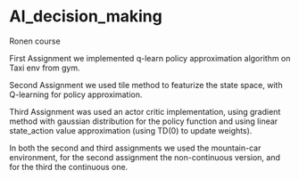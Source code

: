 # AI_decision_making
Ronen course

First Assignment we implemented q-learn policy approximation algorithm on Taxi env from gym.

Second Assignment we used tile method to featurize the state space, with Q-learning for policy approximation.

Third Assignment was used an actor critic implementation, using gradient method with gaussian distribution for the policy function 
and using linear state_action value approximation (using TD(0) to update weights). 

In both the second and third assignments we used the mountain-car environment,
for the second assignment the non-continuous version, and for the third the continuous one.
